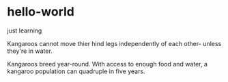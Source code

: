 # hello-world
just learning

Kangaroos cannot move thier hind legs independently of each other- unless they're in water.

Kangaroos breed year-round. With access to enough food and water, a kangaroo population can quadruple in five years.
